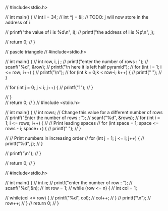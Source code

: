 // #include<stdio.h>

// int main() {
//      int i = 34;
//     int *j = &i;  // TODO: j wiil now store in the address of i 

//     printf("the value of i is %d\n", i);
//     printf("the address of i is %p\n", j); 

//     return 0;
// }  



// pascle triangele 
// #include<stdio.h>

// int main() {
//     int row, i, j ;
//     printf("enter the number of rows : ");
//         scanf("%d", &row);
//     printf("\n here it is left half pyramid");
//     for (int i = 1; i <= row; i++) {
//         printf("\n");
//         for (int k = 0;k < row-i; k++) {
//             printf(" ");
//         }   

//         for (int j = 0; j < i; j++) {
//             printf("1");
//         }
        
//     }                                                                                   
//     return 0;
// }
// #include <stdio.h>

// int main() {
//     int rows; // Change this value for a different number of rows
//     printf("Enter the number of rows : ");
//     scanf("%d", &rows);
//     for (int i = 1; i <= rows; i++) {
//         // Print leading spaces
//         for (int space = 1; space <= rows - i; space++) {
//             printf(" ");
//         }

//         // Print numbers in increasing order
//         for (int j = 1; j <= i; j++) {
//             printf("%d", j);
//         }

//         printf("\n");
//     }

//     return 0;
// }




// #include<stdio.h>

// int main() {
//     int n;
//     printf("enter the number of row : ");
//     scanf("%d",&n);
//     int row = 1;
//     while (row <= n) {
//         int col = 1;
    
//         while(col <= row) {
//             printf("%d", col);
//             col++;
//         }
//         printf("\n");
//         row++;
//      }
//      return 0;
// }

 

